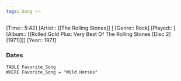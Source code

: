 ```yaml
---
tags: Song ⭐⭐ 
---
```

[Time:: 5:42]
[Artist:: [[The Rolling Stones]] ]
[Genre:: Rock]
[Played:: ]
[Album:: [[Rolled Gold Plus: Very Best Of The Rolling Stones [Disc 2] (1971)]]]
[Year:: 1971]
### Dates
````dataview
TABLE Favorite_Song
WHERE Favorite_Song = "Wild Horses"
````